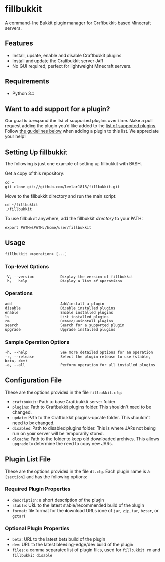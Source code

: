 ﻿fillbukkit
==========
A command-line Bukkit plugin manager for Craftbukkit-based Minecraft servers.

## Features
- Install, update, enable and disable Craftbukkit plugins
- Install and update the Craftbukkit server JAR
- No GUI required; perfect for lightweight Minecraft servers.

## Requirements
- Python 3.x

## Want to add support for a plugin?
Our goal is to expand the list of supported plugins over time. 
Make a pull request adding the plugin you'd like added to the [list of supported plugins][2]. 
Follow [the guidelines below][1] when adding a plugin to this list. We appreciate your help!

## Setting Up fillbukkit
The following is just one example of setting up fillbukkit with BASH.

Get a copy of this repository:

    cd ~
    git clone git://github.com/kevlar1818/fillbukkit.git

Move to the fillbukkit directory and run the main script:

    cd ~/fillbukkit
    ./fillbukkit

To use fillbukkit anywhere, add the fillbukkit *directory* to your PATH:

    export PATH=$PATH:/home/user/fillbukkit

## Usage
    fillbukkit <operation> [...]

### Top-level Options
    -V, --version            Display the version of fillbukkit
    -h, --help               Display a list of operations

### Operations
    add                      Add/install a plugin
    disable                  Disable installed plugins
    enable                   Enable installed plugins
    ls                       List installed plugins
    rm                       Remove/uninstall plugins
    search                   Search for a supported plugin
    upgrade                  Upgrade installed plugins

### Sample Operation Options
    -h, --help               See more detailed options for an operation
    -r, --release            Select the plugin release to use (stable, beta, dev)
    -a, --all                Perform operation for all installed plugins

## Configuration File
These are the options provided in the file `fillbukkit.cfg`:
- `craftbukkit`: Path to base Craftbukkit server folder
- `plugins`: Path to Craftbukkit plugins folder. This shouldn't need to be changed.
- `update`: Path to the Craftbukkit plugins-update folder. This shouldn't need to be changed.
- `disabled`: Path to disabled plugins folder. This is where JARs not being run on your server will be temporarily stored.
- `dlcache`: Path to the folder to keep old downloaded archives. This allows `upgrade` to determine the need to copy new JARs.

## Plugin List File
These are the options provided in the file `dl.cfg`. 
Each plugin name is a `[section]` and has the following options:

### Required Plugin Properties
- `description`: a short description of the plugin
- `stable`: URL to the latest stable/recommended build of the plugin
- `format`: file format for the download URLs (one of `jar`, `zip`, `tar`, `bztar`, or `gztar`)

### Optional Plugin Properties
- `beta`: URL to the latest beta build of the plugin
- `dev`: URL to the latest bleeding-edge/dev build of the plugin
- `files`: a comma separated list of plugin files, used for `fillbukkit rm` and `fillbukkit disable`

[1]:http://github.com/kevlar1818/fillbukkit#plugin-list-file
[2]:http://github.com/kevlar1818/fillbukkit/blob/master/dl.cfg